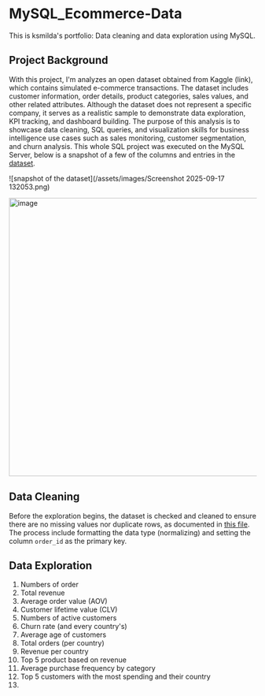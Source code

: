 # MySQL_Ecommerce-Data
This is ksmilda's portfolio: Data cleaning and data exploration using MySQL.

## Project Background 
With this project, I'm analyzes an open dataset obtained from Kaggle (link), which contains simulated e-commerce transactions. The dataset includes customer information, order details, product categories, sales values, and other related attributes. Although the dataset does not represent a specific company, it serves as a realistic sample to demonstrate data exploration, KPI tracking, and dashboard building.
The purpose of this analysis is to showcase data cleaning, SQL queries, and visualization skills for business intelligence use cases such as sales monitoring, customer segmentation, and churn analysis. This whole SQL project was executed on the MySQL Server, below is a snapshot of a few of the columns and entries in the [dataset](https://github.com/ksmilda/MySQL_Ecommerce-Data/blob/312f3babf0d8f275bde012918adf4d978993c4c3/E%20Commerce%20Customer%20Insights%20and%20Churn%20Dataset.xlsx).  



![snapshot of the dataset](/assets/images/Screenshot 2025-09-17 132053.png)

<img width="1582" height="565" alt="image" src="https://github.com/user-attachments/assets/e261ed66-deec-47ec-b00d-4739ebd06faa" />


## Data Cleaning
Before the exploration begins, the dataset is checked and cleaned to ensure there are no missing values nor duplicate rows, as documented in [this file](https://github.com/ksmilda/MySQL_Ecommerce-Data/blob/56a4d3774fa5f1b81d371230d57f4ffe25ab50cf/data%20cleaning_E%20Commerce.sql). The process include formatting the data type (normalizing) and setting the column `order_id` as the primary key. 

## Data Exploration
1. Numbers of order
2. Total revenue
3. Average order value (AOV)
4. Customer lifetime value (CLV)
5. Numbers of active customers
6. Churn rate (and every country's)
7. Average age of customers
8. Total orders (per country)
9. Revenue per country
10. Top 5 product based on revenue
11. Average purchase frequency by category
12. Top 5 customers with the most spending and their country
13. 

